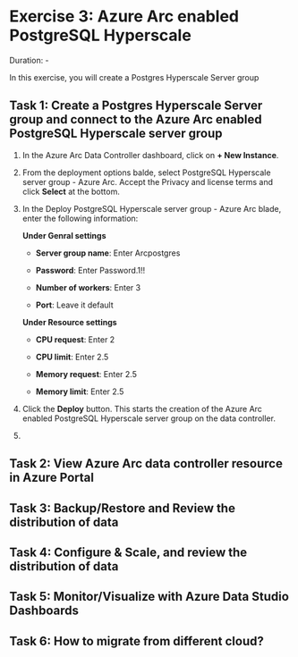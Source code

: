 # Exercise 3: Azure Arc enabled PostgreSQL Hyperscale

Duration: -

In this exercise, you will create a Postgres Hyperscale Server group

## Task 1: Create a Postgres Hyperscale Server group and connect to the Azure Arc enabled PostgreSQL Hyperscale server group

1. In the Azure Arc Data Controller dashboard, click on **+ New Instance**.

1. From the deployment options balde, select PostgreSQL Hyperscale server group - Azure Arc. Accept the Privacy and license terms and click **Select** at the bottom.

1. In the Deploy PostgreSQL Hyperscale server group - Azure Arc blade, enter the following information:

   **Under Genral settings**
   
   - **Server group name**: Enter Arcpostgres
   
   - **Password**: Enter Password.1!!
   
   - **Number of workers**: Enter 3
   
   - **Port**: Leave it default
   
   **Under Resource settings**
  
   - **CPU request**: Enter 2
   
   - **CPU limit**: Enter 2.5
   
   - **Memory request**: Enter 2.5
   
   - **Memory limit**: Enter 2.5
   
1. Click the **Deploy** button. This starts the creation of the Azure Arc enabled PostgreSQL Hyperscale server group on the data controller.

1. 

## Task 2: View Azure Arc data controller resource in Azure Portal

## Task 3: Backup/Restore and Review the distribution of data 

## Task 4: Configure & Scale, and review the distribution of data

## Task 5: Monitor/Visualize with Azure Data Studio Dashboards

## Task 6: How to migrate from different cloud?
